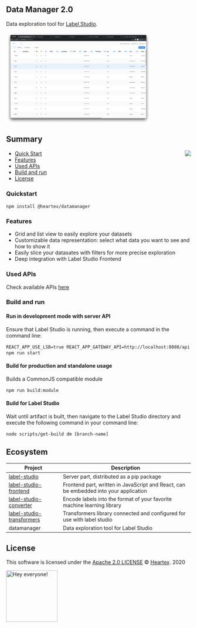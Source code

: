 ## Data Manager 2.0

Data exploration tool for [Label Studio][ls].

<img src="/docs/image.png" height="250" align="center"/>

## Summary

<img align="right" height="180" src="https://github.com/heartexlabs/label-studio/blob/master/images/heartex_icon_opossum_green@2x.png?raw=true" />

- [Quick Start](#quick-start)
- [Features](#features-star2)
- [Used APIs](#used-apis)
- [Build and run](#build-and-run)
- [License](#license)

### Quickstart

```
npm install @heartex/datamanager
```

### Features

- Grid and list view to easily explore your datasets
- Customizable data representation: select what data you want to see and how to show it
- Easily slice your datasates with filters for more precise exploration
- Deep integration with Label Studio Frontend

### Used APIs

Check available APIs [here](/src/sdk/api-config.js)

### Build and run

#### Run in development mode with server API

Ensure that Label Studio is running, then execute a command in the command line:

```
REACT_APP_USE_LSB=true REACT_APP_GATEWAY_API=http://localhost:8080/api npm run start
```

#### Build for production and standalone usage

Builds a CommonJS compatible module

```
npm run build:module
```

#### Build for Label Studio

Wait until artifact is built, then navigate to the Label Studio directory and execute the following command in your command line:

```
node scripts/get-build dm [branch-name]
```

## Ecosystem

| Project | Description |
|-|-|
| [label-studio][ls] | Server part, distributed as a pip package |
| [label-studio-frontend][lsf] | Frontend part, written in JavaScript and React, can be embedded into your application |
| [label-studio-converter][lsf] | Encode labels into the format of your favorite machine learning library |
| [label-studio-transformers][lst] | Transformers library connected and configured for use with label studio |
| datamanager | Data exploration tool for Label Studio |

## License

This software is licensed under the [Apache 2.0 LICENSE](/LICENSE) © [Heartex](https://www.heartex.ai/). 2020

<img src="https://github.com/heartexlabs/label-studio/blob/master/images/opossum_looking.png?raw=true" title="Hey everyone!" height="140" width="140" />

[ls]: https://github.com/heartexlabs/label-studio
[lsf]: https://github.com/heartexlabs/label-studio-frontend
[lsc]: https://github.com/heartexlabs/label-studio-converter
[lst]: https://github.com/heartexlabs/label-studio-transformers
